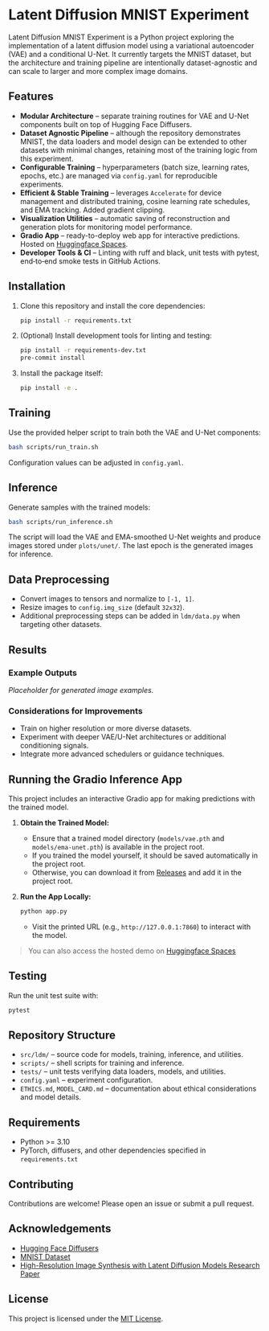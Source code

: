 # Latent Diffusion MNIST Experiment

Latent Diffusion MNIST Experiment is a Python project exploring the implementation of a latent diffusion model using a variational autoencoder (VAE) and a conditional U-Net. It currently targets the MNIST dataset, but the architecture and training pipeline are intentionally dataset-agnostic and can scale to larger and more complex image domains.

## Features
- **Modular Architecture** – separate training routines for VAE and U-Net components built on top of Hugging Face Diffusers.
- **Dataset Agnostic Pipeline** – although the repository demonstrates MNIST, the data loaders and model design can be extended to other datasets with minimal changes, retaining most of the training logic from this experiment.
- **Configurable Training** – hyperparameters (batch size, learning rates, epochs, etc.) are managed via `config.yaml` for reproducible experiments.
- **Efficient & Stable Training** – leverages `Accelerate` for device management and distributed training, cosine learning rate schedules, and EMA tracking. Added gradient clipping.
- **Visualization Utilities** – automatic saving of reconstruction and generation plots for monitoring model performance.
- **Gradio App** – ready-to-deploy web app for interactive predictions. Hosted on [Huggingface Spaces](https://huggingface.co/spaces/codinglabsong/aging-gan).
- **Developer Tools & CI** – Linting with ruff and black, unit tests with pytest, end‐to‐end smoke tests in GitHub Actions.

## Installation

1. Clone this repository and install the core dependencies:

    ```bash
    pip install -r requirements.txt
    ```

2. (Optional) Install development tools for linting and testing:

    ```bash
    pip install -r requirements-dev.txt
    pre-commit install
    ```

3. Install the package itself:

    ```bash
    pip install -e .
    ```

## Training

Use the provided helper script to train both the VAE and U-Net components:

```bash
bash scripts/run_train.sh
```

Configuration values can be adjusted in `config.yaml`.

## Inference

Generate samples with the trained models:

```bash
bash scripts/run_inference.sh
```

The script will load the VAE and EMA-smoothed U-Net weights and produce images stored under `plots/unet/`. The last epoch is the generated images for inference.

## Data Preprocessing

- Convert images to tensors and normalize to `[-1, 1]`.
- Resize images to `config.img_size` (default `32x32`).
- Additional preprocessing steps can be added in `ldm/data.py` when targeting other datasets.

## Results
### Example Outputs

*Placeholder for generated image examples.*

### Considerations for Improvements

- Train on higher resolution or more diverse datasets.
- Experiment with deeper VAE/U-Net architectures or additional conditioning signals.
- Integrate more advanced schedulers or guidance techniques.

## Running the Gradio Inference App

This project includes an interactive Gradio app for making predictions with the trained model.

1. **Obtain the Trained Model:**
    - Ensure that a trained model directory (`models/vae.pth` and `models/ema-unet.pth`) is available in the project root.
    - If you trained the model yourself, it should be saved automatically in the project root.
    - Otherwise, you can download it from [Releases](https://github.com/codinglabsong/aging-gan/releases/tag/v1.0.0) and add it in the project root.

2. **Run the App Locally:**
    ```bash
    python app.py
    ```
    - Visit the printed URL (e.g., `http://127.0.0.1:7860`) to interact with the model.

> You can also access the hosted demo on [Huggingface Spaces](https://huggingface.co/spaces/codinglabsong/aging-gan)


## Testing

Run the unit test suite with:

```bash
pytest
```

## Repository Structure

- `src/ldm/` – source code for models, training, inference, and utilities.
- `scripts/` – shell scripts for training and inference.
- `tests/` – unit tests verifying data loaders, models, and utilities.
- `config.yaml` – experiment configuration.
- `ETHICS.md`, `MODEL_CARD.md` – documentation about ethical considerations and model details.

## Requirements

- Python >= 3.10
- PyTorch, diffusers, and other dependencies specified in `requirements.txt`

## Contributing

Contributions are welcome! Please open an issue or submit a pull request.

## Acknowledgements

- [Hugging Face Diffusers](https://github.com/huggingface/diffusers)
- [MNIST Dataset](http://yann.lecun.com/exdb/mnist/)
- [High-Resolution Image Synthesis with Latent Diffusion Models Research Paper](https://arxiv.org/abs/2112.10752)

## License

This project is licensed under the [MIT License](LICENSE).
